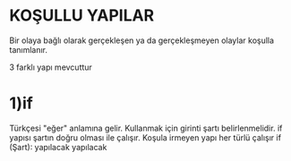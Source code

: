 # KOŞULLU YAPILAR
Bir olaya bağlı olarak gerçekleşen ya da gerçekleşmeyen olaylar koşulla tanımlanır.


3 farklı yapı mevcuttur


# 1)if
Türkçesi "eğer" anlamına gelir.
Kullanmak için girinti şartı belirlenmelidir.
if yapısı şartın doğru olması ile çalışır.
Koşula irmeyen yapı her türlü çalışır
if (Şart):
  yapılacak
  yapılacak
